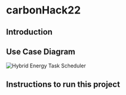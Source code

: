 # carbonHack22

## Introduction


## Use Case Diagram
![Hybrid Energy Task Scheduler](https://user-images.githubusercontent.com/115038203/200062690-40d101a1-710d-4c8d-a0ee-ff3cf4af064f.jpg)


## Instructions to run this project

